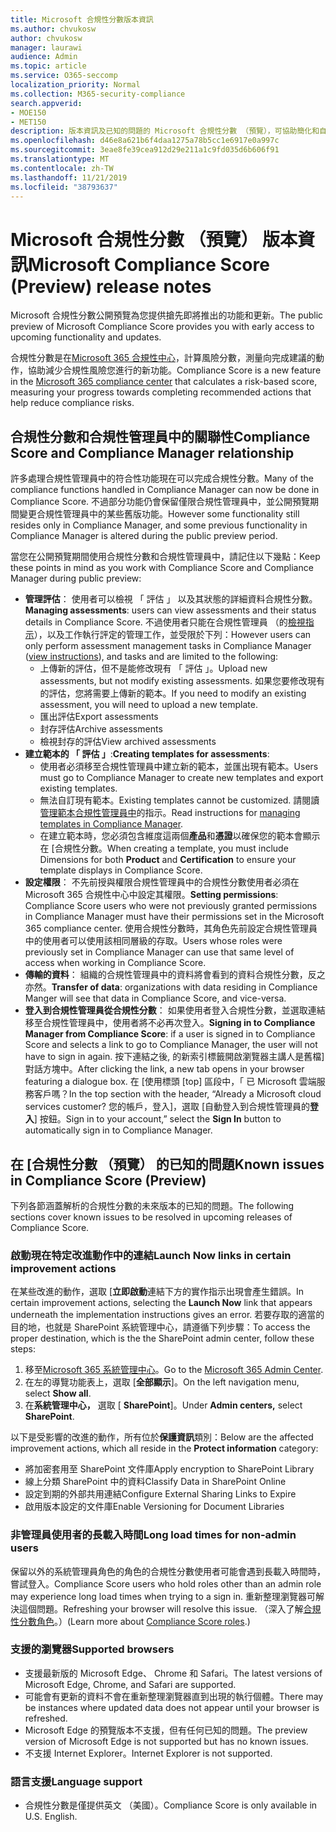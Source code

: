 ```yaml
---
title: Microsoft 合規性分數版本資訊
ms.author: chvukosw
author: chvukosw
manager: laurawi
audience: Admin
ms.topic: article
ms.service: O365-seccomp
localization_priority: Normal
ms.collection: M365-security-compliance
search.appverid:
- MOE150
- MET150
description: 版本資訊及已知的問題的 Microsoft 合規性分數 （預覽），可協助簡化和自動化風險評定 M365 合規性中心中的功能。
ms.openlocfilehash: d46e8a621b6f4daa1275a78b5cc1e6917e0a997c
ms.sourcegitcommit: 3eae8fe39cea912d29e211a1c9fd035d6b606f91
ms.translationtype: MT
ms.contentlocale: zh-TW
ms.lasthandoff: 11/21/2019
ms.locfileid: "38793637"
---
```

# <a name="microsoft-compliance-score-preview-release-notes"></a><span data-ttu-id="169a1-103">Microsoft 合規性分數 （預覽） 版本資訊</span><span class="sxs-lookup"><span data-stu-id="169a1-103">Microsoft Compliance Score (Preview) release notes</span></span>

<span data-ttu-id="169a1-104">Microsoft 合規性分數公開預覽為您提供搶先即將推出的功能和更新。</span><span class="sxs-lookup"><span data-stu-id="169a1-104">The public preview of Microsoft Compliance Score provides you with early access to upcoming functionality and updates.</span></span>

<span data-ttu-id="169a1-105">合規性分數是在[Microsoft 365 合規性中心](microsoft-365-compliance-center.md)，計算風險分數，測量向完成建議的動作，協助減少合規性風險您進行的新功能。</span><span class="sxs-lookup"><span data-stu-id="169a1-105">Compliance Score is a new feature in the [Microsoft 365 compliance center](microsoft-365-compliance-center.md) that calculates a risk-based score, measuring your progress towards completing recommended actions that help reduce compliance risks.</span></span>

## <a name="compliance-score-and-compliance-manager-relationship"></a><span data-ttu-id="169a1-106">合規性分數和合規性管理員中的關聯性</span><span class="sxs-lookup"><span data-stu-id="169a1-106">Compliance Score and Compliance Manager relationship</span></span>

<span data-ttu-id="169a1-107">許多處理合規性管理員中的符合性功能現在可以完成合規性分數。</span><span class="sxs-lookup"><span data-stu-id="169a1-107">Many of the compliance functions handled in Compliance Manager can now be done in Compliance Score.</span></span> <span data-ttu-id="169a1-108">不過部分功能仍會保留僅限合規性管理員中，並公開預覽期間變更合規性管理員中的某些舊版功能。</span><span class="sxs-lookup"><span data-stu-id="169a1-108">However some functionality still resides only in Compliance Manager, and some previous functionality in Compliance Manager is altered during the public preview period.</span></span> 

<span data-ttu-id="169a1-109">當您在公開預覽期間使用合規性分數和合規性管理員中，請記住以下幾點：</span><span class="sxs-lookup"><span data-stu-id="169a1-109">Keep these points in mind as you work with Compliance Score and Compliance Manager during public preview:</span></span>

- <span data-ttu-id="169a1-110">**管理評估**： 使用者可以檢視 「 評估 」 以及其狀態的詳細資料合規性分數。</span><span class="sxs-lookup"><span data-stu-id="169a1-110">**Managing assessments**: users can view assessments and their status details in Compliance Score.</span></span> <span data-ttu-id="169a1-111">不過使用者只能在合規性管理員 （的[檢視指示](working-with-compliance-manager.md#assessments)），以及工作執行評定的管理工作，並受限於下列：</span><span class="sxs-lookup"><span data-stu-id="169a1-111">However users can only perform assessment management tasks in Compliance Manager ([view instructions](working-with-compliance-manager.md#assessments)), and tasks and are limited to the following:</span></span>
    - <span data-ttu-id="169a1-112">上傳新的評估，但不是能修改現有 「 評估 」。</span><span class="sxs-lookup"><span data-stu-id="169a1-112">Upload new assessments, but not modify existing assessments.</span></span> <span data-ttu-id="169a1-113">如果您要修改現有的評估，您將需要上傳新的範本。</span><span class="sxs-lookup"><span data-stu-id="169a1-113">If you need to modify an existing assessment, you will need to upload a new template.</span></span>
    - <span data-ttu-id="169a1-114">匯出評估</span><span class="sxs-lookup"><span data-stu-id="169a1-114">Export assessments</span></span>
    - <span data-ttu-id="169a1-115">封存評估</span><span class="sxs-lookup"><span data-stu-id="169a1-115">Archive assessments</span></span>
    - <span data-ttu-id="169a1-116">檢視封存的評估</span><span class="sxs-lookup"><span data-stu-id="169a1-116">View archived assessments</span></span>
 - <span data-ttu-id="169a1-117">**建立範本的 「 評估 」**:</span><span class="sxs-lookup"><span data-stu-id="169a1-117">**Creating templates for assessments**:</span></span> 
   - <span data-ttu-id="169a1-118">使用者必須移至合規性管理員中建立新的範本，並匯出現有範本。</span><span class="sxs-lookup"><span data-stu-id="169a1-118">Users must go to Compliance Manager to create new templates and export existing templates.</span></span> 
   - <span data-ttu-id="169a1-119">無法自訂現有範本。</span><span class="sxs-lookup"><span data-stu-id="169a1-119">Existing templates cannot be customized.</span></span> <span data-ttu-id="169a1-120">請閱讀[管理範本合規性管理員中](working-with-compliance-manager.md#templates)的指示。</span><span class="sxs-lookup"><span data-stu-id="169a1-120">Read instructions for [managing templates in Compliance Manager](working-with-compliance-manager.md#templates).</span></span>
   - <span data-ttu-id="169a1-121">在建立範本時，您必須包含維度這兩個**產品**和**憑證**以確保您的範本會顯示在 [合規性分數。</span><span class="sxs-lookup"><span data-stu-id="169a1-121">When creating a template, you must include Dimensions for both **Product** and **Certification** to ensure your template displays in Compliance Score.</span></span>
 - <span data-ttu-id="169a1-122">**設定權限**： 不先前授與權限合規性管理員中的合規性分數使用者必須在 Microsoft 365 合規性中心中設定其權限。</span><span class="sxs-lookup"><span data-stu-id="169a1-122">**Setting permissions**: Compliance Score users who were not previously granted permissions in Compliance Manager must have their permissions set in the Microsoft 365 compliance center.</span></span> <span data-ttu-id="169a1-123">使用合規性分數時，其角色先前設定合規性管理員中的使用者可以使用該相同層級的存取。</span><span class="sxs-lookup"><span data-stu-id="169a1-123">Users whose roles were previously set in Compliance Manager can use that same level of access when working in Compliance Score.</span></span>
- <span data-ttu-id="169a1-124">**傳輸的資料**： 組織的合規性管理員中的資料將會看到的資料合規性分數，反之亦然。</span><span class="sxs-lookup"><span data-stu-id="169a1-124">**Transfer of data**: organizations with data residing in Compliance Manger will see that data in Compliance Score, and vice-versa.</span></span>
- <span data-ttu-id="169a1-125">**登入到合規性管理員從合規性分數**： 如果使用者登入合規性分數，並選取連結移至合規性管理員中，使用者將不必再次登入。</span><span class="sxs-lookup"><span data-stu-id="169a1-125">**Signing in to Compliance Manager from Compliance Score**: if a user is signed in to Compliance Score and selects a link to go to Compliance Manager, the user will not have to sign in again.</span></span> <span data-ttu-id="169a1-126">按下連結之後, 的新索引標籤開啟瀏覽器主講人是舊檔] 對話方塊中。</span><span class="sxs-lookup"><span data-stu-id="169a1-126">After clicking the link, a new tab opens in your browser featuring a dialogue box.</span></span> <span data-ttu-id="169a1-127">在 [使用標頭 [top] 區段中，「 已 Microsoft 雲端服務客戶嗎？</span><span class="sxs-lookup"><span data-stu-id="169a1-127">In the top section with the header, “Already a Microsoft cloud services customer?</span></span> <span data-ttu-id="169a1-128">您的帳戶，登入]，選取 [自動登入到合規性管理員的**登入**] 按鈕。</span><span class="sxs-lookup"><span data-stu-id="169a1-128">Sign in to your account,” select the **Sign In** button to automatically sign in to Compliance Manager.</span></span>

## <a name="known-issues-in-compliance-score-preview"></a><span data-ttu-id="169a1-129">在 [合規性分數 （預覽） 的已知的問題</span><span class="sxs-lookup"><span data-stu-id="169a1-129">Known issues in Compliance Score (Preview)</span></span>

<span data-ttu-id="169a1-130">下列各節涵蓋解析的合規性分數的未來版本的已知的問題。</span><span class="sxs-lookup"><span data-stu-id="169a1-130">The following sections cover known issues to be resolved in upcoming releases of Compliance Score.</span></span>

### <a name="launch-now-links-in-certain-improvement-actions"></a><span data-ttu-id="169a1-131">啟動現在特定改進動作中的連結</span><span class="sxs-lookup"><span data-stu-id="169a1-131">Launch Now links in certain improvement actions</span></span>

<span data-ttu-id="169a1-132">在某些改進的動作，選取 [**立即啟動**連結下方的實作指示出現會產生錯誤。</span><span class="sxs-lookup"><span data-stu-id="169a1-132">In certain improvement actions, selecting the **Launch Now** link that appears underneath the implementation instructions gives an error.</span></span> <span data-ttu-id="169a1-133">若要存取的適當的目的地，也就是 SharePoint 系統管理中心，請遵循下列步驟：</span><span class="sxs-lookup"><span data-stu-id="169a1-133">To access the proper destination, which is the the SharePoint admin center, follow these steps:</span></span>

1. <span data-ttu-id="169a1-134">移至[Microsoft 365 系統管理中心](https://admin.microsoft.com)。</span><span class="sxs-lookup"><span data-stu-id="169a1-134">Go to the [Microsoft 365 Admin Center](https://admin.microsoft.com).</span></span>
2. <span data-ttu-id="169a1-135">在左的導覽功能表上，選取 [**全部顯示**]。</span><span class="sxs-lookup"><span data-stu-id="169a1-135">On the left navigation menu, select **Show all**.</span></span>
3. <span data-ttu-id="169a1-136">在**系統管理中心，** 選取 [ **SharePoint**]。</span><span class="sxs-lookup"><span data-stu-id="169a1-136">Under **Admin centers,** select **SharePoint**.</span></span>

<span data-ttu-id="169a1-137">以下是受影響的改進的動作，所有位於**保護資訊**類別：</span><span class="sxs-lookup"><span data-stu-id="169a1-137">Below are the affected improvement actions, which all reside in the **Protect information** category:</span></span>
  - <span data-ttu-id="169a1-138">將加密套用至 SharePoint 文件庫</span><span class="sxs-lookup"><span data-stu-id="169a1-138">Apply encryption to SharePoint Library</span></span>
  - <span data-ttu-id="169a1-139">線上分類 SharePoint 中的資料</span><span class="sxs-lookup"><span data-stu-id="169a1-139">Classify Data in SharePoint Online</span></span>
  - <span data-ttu-id="169a1-140">設定到期的外部共用連結</span><span class="sxs-lookup"><span data-stu-id="169a1-140">Configure External Sharing Links to Expire</span></span>
  - <span data-ttu-id="169a1-141">啟用版本設定的文件庫</span><span class="sxs-lookup"><span data-stu-id="169a1-141">Enable Versioning for Document Libraries</span></span>

### <a name="long-load-times-for-non-admin-users"></a><span data-ttu-id="169a1-142">非管理員使用者的長載入時間</span><span class="sxs-lookup"><span data-stu-id="169a1-142">Long load times for non-admin users</span></span>
<span data-ttu-id="169a1-143">保留以外的系統管理員角色的角色的合規性分數使用者可能會遇到長載入時間時，嘗試登入。</span><span class="sxs-lookup"><span data-stu-id="169a1-143">Compliance Score users who hold roles other than an admin role may experience long load times when trying to a sign in.</span></span> <span data-ttu-id="169a1-144">重新整理瀏覽器可解決這個問題。</span><span class="sxs-lookup"><span data-stu-id="169a1-144">Refreshing your browser will resolve this issue.</span></span> <span data-ttu-id="169a1-145">（深入了解[合規性分數角色](compliance-score-setup.md#set-user-permissions-and-assign-roles)。）</span><span class="sxs-lookup"><span data-stu-id="169a1-145">(Learn more about [Compliance Score roles](compliance-score-setup.md#set-user-permissions-and-assign-roles).)</span></span>

### <a name="supported-browsers"></a><span data-ttu-id="169a1-146">支援的瀏覽器</span><span class="sxs-lookup"><span data-stu-id="169a1-146">Supported browsers</span></span>

- <span data-ttu-id="169a1-147">支援最新版的 Microsoft Edge、 Chrome 和 Safari。</span><span class="sxs-lookup"><span data-stu-id="169a1-147">The latest versions of Microsoft Edge, Chrome, and Safari are supported.</span></span>
- <span data-ttu-id="169a1-148">可能會有更新的資料不會在重新整理瀏覽器直到出現的執行個體。</span><span class="sxs-lookup"><span data-stu-id="169a1-148">There may be instances where updated data does not appear until your browser is refreshed.</span></span>
- <span data-ttu-id="169a1-149">Microsoft Edge 的預覽版本不支援，但有任何已知的問題。</span><span class="sxs-lookup"><span data-stu-id="169a1-149">The preview version of Microsoft Edge is not supported but has no known issues.</span></span>
- <span data-ttu-id="169a1-150">不支援 Internet Explorer。</span><span class="sxs-lookup"><span data-stu-id="169a1-150">Internet Explorer is not supported.</span></span>
 
### <a name="language-support"></a><span data-ttu-id="169a1-151">語言支援</span><span class="sxs-lookup"><span data-stu-id="169a1-151">Language support</span></span>

- <span data-ttu-id="169a1-152">合規性分數是僅提供英文 （美國）。</span><span class="sxs-lookup"><span data-stu-id="169a1-152">Compliance Score is only available in U.S. English.</span></span>